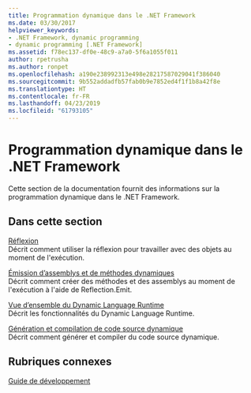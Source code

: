 ```yaml
---
title: Programmation dynamique dans le .NET Framework
ms.date: 03/30/2017
helpviewer_keywords:
- .NET Framework, dynamic programming
- dynamic programming [.NET Framework]
ms.assetid: f78ec137-df0e-48c9-a7a0-5f6a1055f011
author: rpetrusha
ms.author: ronpet
ms.openlocfilehash: a190e238992313e498e28217587029041f386040
ms.sourcegitcommit: 9b552addadfb57fab0b9e7852ed4f1f1b8a42f8e
ms.translationtype: HT
ms.contentlocale: fr-FR
ms.lasthandoff: 04/23/2019
ms.locfileid: "61793105"
---
```

# <a name="dynamic-programming-in-the-net-framework"></a>Programmation dynamique dans le .NET Framework
Cette section de la documentation fournit des informations sur la programmation dynamique dans le .NET Framework.  
  
## <a name="in-this-section"></a>Dans cette section  
 [Réflexion](../../../docs/framework/reflection-and-codedom/reflection.md)  
 Décrit comment utiliser la réflexion pour travailler avec des objets au moment de l'exécution.  
  
 [Émission d’assemblys et de méthodes dynamiques](../../../docs/framework/reflection-and-codedom/emitting-dynamic-methods-and-assemblies.md)  
 Décrit comment créer des méthodes et des assemblys au moment de l'exécution à l'aide de Reflection.Emit.  
  
 [Vue d’ensemble du Dynamic Language Runtime](../../../docs/framework/reflection-and-codedom/dynamic-language-runtime-overview.md)  
 Décrit les fonctionnalités du Dynamic Language Runtime.  
  
 [Génération et compilation de code source dynamique](../../../docs/framework/reflection-and-codedom/dynamic-source-code-generation-and-compilation.md)  
 Décrit comment générer et compiler du code source dynamique.  
  
## <a name="related-sections"></a>Rubriques connexes  
 [Guide de développement](../../../docs/framework/development-guide.md)  
